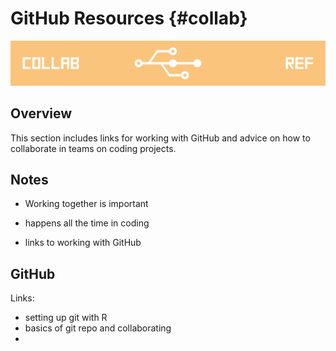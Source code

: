 # GitHub Resources {#collab}

![](images/banners/banner_collab.png)

## Overview

This section includes links for working with GitHub and advice on how to collaborate in teams on coding projects.

## Notes

- Working together is important
- happens all the time in coding

- links to working with GitHub


## GitHub

Links:
- setting up git with R
- basics of git repo and collaborating
- 










